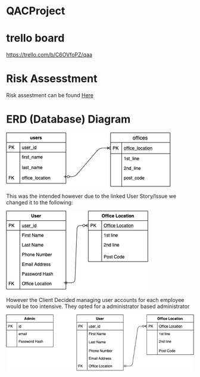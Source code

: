# QACProject

# trello board

https://trello.com/b/C6OVfoPZ/qaa

# Risk Assesstment

Risk assestment can be found [Here](https://docs.google.com/spreadsheets/d/1e9dNWcu6ro9YcTkmCDNhyVzRHGwjEr3RxXqMkqxVKZE/edit?usp=sharing)

# ERD (Database) Diagram 

![](Documentation_rss/Old_ERD.png)

This was the intended however due to the linked User Story/Issue we changed it to the following:

![](Documentation_rss/ERD.png)

However the Client Decided managing user accounts for each employee would be too intensive. 
They opted for a administrator based administrator

![](Documentation_rss/New_ERD.png)